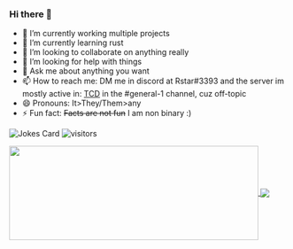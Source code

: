 ### Hi there 👋


- 🔭 I’m currently working multiple projects
- 🌱 I’m currently learning rust
- 👯 I’m looking to collaborate on anything really
- 🤔 I’m looking for help with things
- 💬 Ask me about anything you want
- 📫 How to reach me: DM me in discord at Rstar#3393 and the server im mostly active in: <a href="https://discord.gg/code">TCD</a> in the #general-1 channel, cuz off-topic 
- 😄 Pronouns: It>They/Them>any
- ⚡ Fun fact: ~~Facts are not fun~~ I am non binary :)

![Jokes Card](https://readme-jokes.vercel.app/api)
![visitors](https://visitor-badge.glitch.me/badge?page_id=rstar284.rstar284&left_color=green&right_color=red)

<a href="https://github.com/Rstar284/">
  <img width=450 height=170 align="center" src="https://github-readme-stats.vercel.app/api?username=Rstar284&theme=dark&show_icons=true&bg_color=0D1117&hide_border=true" />
</a>
<a href="https://github.com/Rstar284/">
  <img align="center" src="https://github-readme-stats.vercel.app/api/top-langs/?username=Rstar284&theme=dark&layout=compact&bg_color=0D1117&hide_border=true" />
</a>
